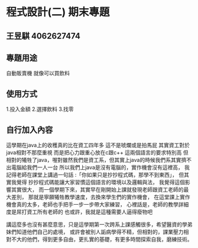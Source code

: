 # 程式設計(二) 期末專題
## 王昱騏  4062627474

## 專題用途
自動販賣機
就像可以買飲料 


## 使用方式
1.投入金額
2.選擇飲料
3.找零

## 自行加入內容
這學期在java上的收穫真的比在資工四年多
這不是唬爛或是拍馬屁
其實資工對於java相對不那麼重視
而是把心力跟重心放在c跟c++
這兩個語言的要求特別高
但相對的犧牲了java，喔對雖然我們是資工系，但其實上java的時候我們系其實擠不出電腦給我們一人一台
所以我們上java是沒有電腦的，實作機會沒有這裡高，
我記得老師在課堂上講過一句話
:「你如果只是抄抄程式碼，那學不到東西」，
但其實我覺得 抄抄程式碼能讓大家習慣這個語言的環境以及邏輯與法，
我覺得這個影響其實很大，
而一個學期下來，其實早在剛開始上課就發現老師跟資工老師的最大差別，
那就是寧願犧牲教學速度，去換來學生們的實作機會，
在這堂課上實作機會真的太多，老師也手把手一步一步帶大家練習，
心裡話是，老師的教學詳細度是屌打資工所有老師的
也或許，我就是這種需要人逼得廢物吧

講這麼多也沒有甚麼意思，只是這學期第一次跨系上課感觸很多，希望醫資的學弟妹們知道他們自己的處境，
或許會被別人詬病學得不精，但相對的，課業壓力相對不大的他們，得到更多自由，更扎實的基礎，有更多時間探索自我，磨練技術。
